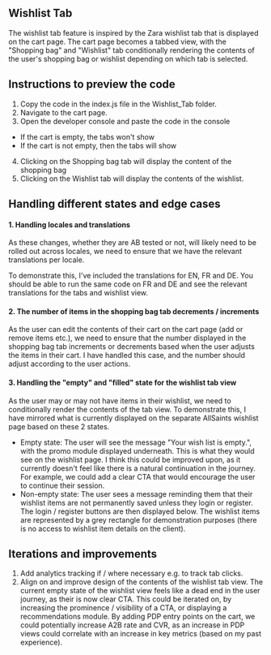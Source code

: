 ## Wishlist Tab

The wishlist tab feature is inspired by the Zara wishlist tab that is displayed on the cart page. The cart page becomes a tabbed view, with the "Shopping bag" and "Wishlist" tab conditionally rendering the contents of the user's shopping bag or wishlist depending on which tab is selected.

## Instructions to preview the code

1. Copy the code in the index.js file in the Wishlist_Tab folder.
2. Navigate to the cart page.
3. Open the developer console and paste the code in the console
* If the cart is empty, the tabs won't show
* If the cart is not empty, then the tabs will show
4. Clicking on the Shopping bag tab will display the content of the shopping bag
5. Clicking on the Wishlist tab will display the contents of the wishlist.

## Handling different states and edge cases
#### 1. Handling locales and translations
As these changes, whether they are AB tested or not, will likely need to be rolled out across locales, we need to ensure that we have the relevant translations per locale. 

To demonstrate this, I've included the translations for EN, FR and DE. You should be able to run the same code on FR and DE and see the relevant translations for the tabs and wishlist view.

#### 2. The number of items in the shopping bag tab decrements / increments
As the user can edit the contents of their cart on the cart page (add or remove items etc.), we need to ensure that the number displayed in the shopping bag tab increments or decrements based when the user adjusts the items in their cart. I have handled this case, and the number should adjust according to the user actions.

#### 3. Handling the "empty" and "filled" state for the wishlist tab view
As the user may or may not have items in their wishlist, we need to conditionally render the contents of the tab view. To demonstrate this, I have mirrored what is currently displayed on the separate AllSaints wishlist page based on these 2 states.
* Empty state: The user will see the message "Your wish list is empty.", with the promo module displayed underneath. This is what they would see on the wishlist page.
I think this could be improved upon, as it currently doesn't feel like there is a natural continuation in the journey. For example, we could add a clear CTA that would encourage the user to continue their session.
* Non-empty state: The user sees a message reminding them that their wishlist items are not permanently saved unless they login or register. The login / register buttons are then displayed below. The wishlist items are represented by a grey rectangle for demonstration purposes (there is no access to wishlist item details on the client).

## Iterations and improvements
1. Add analytics tracking if / where necessary e.g. to track tab clicks.
2. Align on and improve design of the contents of the wishlist tab view. The current empty state of the wishlist view feels like a dead end in the user journey, as their is now clear CTA.  This could be iterated on, by increasing the prominence / visibility of a CTA, or displaying a recommendations module. By adding PDP entry points on the cart, we could potentially increase A2B rate and CVR, as an increase in PDP views could correlate with an increase in key metrics (based on my past experience).